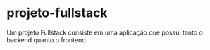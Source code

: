 # projeto-fullstack
Um projeto Fullstack consiste em uma aplicação que possui tanto o backend quanto o frontend.
